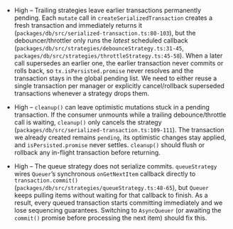 - High – Trailing strategies leave earlier transactions permanently pending. Each `mutate` call in `createSerializedTransaction` creates a fresh transaction and immediately returns it (`packages/db/src/serialized-transaction.ts:80-103`), but the debouncer/throttler only runs the *latest* scheduled callback (`packages/db/src/strategies/debounceStrategy.ts:31-45`, `packages/db/src/strategies/throttleStrategy.ts:45-58`). When a later call supersedes an earlier one, the earlier transaction never commits or rolls back, so `tx.isPersisted.promise` never resolves and the transaction stays in the global pending list. We need to either reuse a single transaction per manager or explicitly cancel/rollback superseded transactions whenever a strategy drops them.

- High – `cleanup()` can leave optimistic mutations stuck in a pending transaction. If the consumer unmounts while a trailing debounce/throttle call is waiting, `cleanup()` only cancels the strategy (`packages/db/src/serialized-transaction.ts:109-111`). The transaction we already created remains `pending`, its optimistic changes stay applied, and `isPersisted.promise` never settles. `cleanup()` should flush or rollback any in-flight transaction before returning.

- High – The queue strategy does not serialize commits. `queueStrategy` wires `Queuer`’s synchronous `onGetNextItem` callback directly to `transaction.commit()` (`packages/db/src/strategies/queueStrategy.ts:48-65`), but `Queuer` keeps pulling items without waiting for that callback to finish. As a result, every queued transaction starts committing immediately and we lose sequencing guarantees. Switching to `AsyncQueuer` (or awaiting the `commit()` promise before processing the next item) should fix this.

